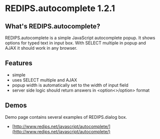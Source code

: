 REDIPS.autocomplete 1.2.1
============

## What's REDIPS.autocomplete?

REDIPS.autocomplete is a simple JavaScript autocomplete popup. It shows options for typed
text in input box. With SELECT multiple in popup and AJAX it should work in any browser.

## Features

* simple
* uses SELECT multiple and AJAX
* popup width is automatically set to the width of input field
* server side logic should return answers in &lt;option&lt;&gt;/option&gt; format

## Demos

Demo page contains several examples of REDIPS.dialog box. 

* [http://www.redips.net/javascript/autocomplete/](http://www.redips.net/javascript/autocomplete/)

